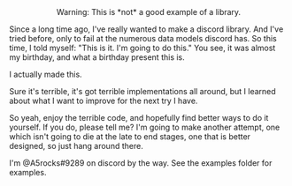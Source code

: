 <div style="text-align:center">Warning: This is *not* a good example of a library.</div>

Since a long time ago, I've really wanted to make a discord library.
And I've tried before, only to fail at the numerous data models discord
has. So this time, I told myself: "This is it. I'm going to do this."
You see, it was almost my birthday, and what a birthday present this is.

I actually made this.

Sure it's terrible, it's got terrible implementations all around, but
I learned about what I want to improve for the next try I have.

So yeah, enjoy the terrible code, and hopefully find better ways to do
it yourself. If you do, please tell me? I'm going to make another attempt,
one which isn't going to die at the late to end stages, one that is better
designed, so just hang around there.

I'm @A5rocks#9289 on discord by the way. See the examples folder for examples.